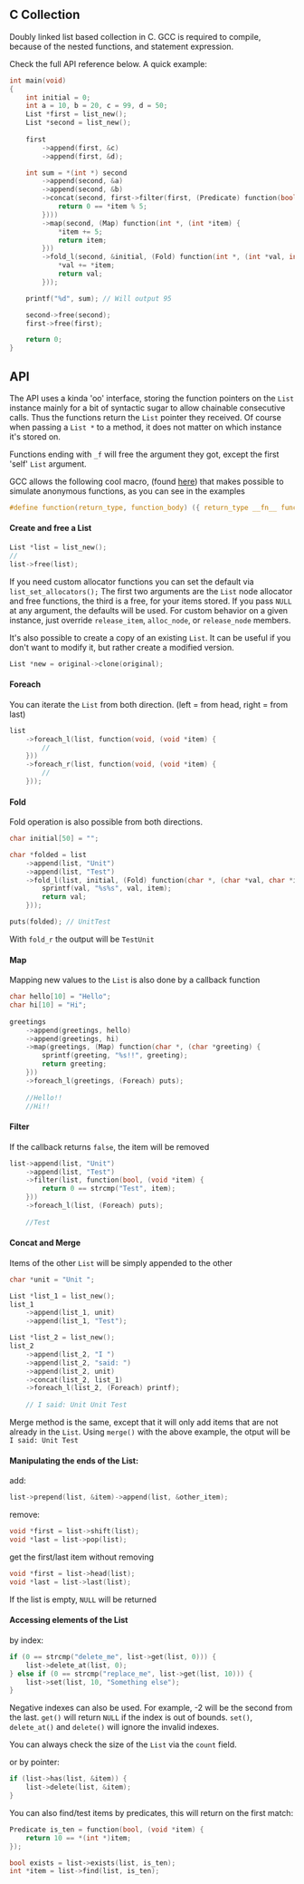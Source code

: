 ## C Collection

Doubly linked list based collection in C. 
GCC is required to compile, because of the nested functions, and statement expression.

Check the full API reference below. A quick example:

```c
int main(void)
{
    int initial = 0;
    int a = 10, b = 20, c = 99, d = 50;
    List *first = list_new();
    List *second = list_new();
    
    first
        ->append(first, &c)
        ->append(first, &d);

    int sum = *(int *) second
        ->append(second, &a)
        ->append(second, &b)
        ->concat(second, first->filter(first, (Predicate) function(bool, (int *item) {
            return 0 == *item % 5;
        })))
        ->map(second, (Map) function(int *, (int *item) {
            *item += 5;
            return item;
        }))
        ->fold_l(second, &initial, (Fold) function(int *, (int *val, int *item) {
            *val += *item;
            return val;
        }));

    printf("%d", sum); // Will output 95 

    second->free(second);
    first->free(first);

    return 0;
}
```

## API

The API uses a kinda 'oo' interface, storing the function pointers on the `List` instance
mainly for a bit of syntactic sugar to allow chainable consecutive calls. Thus the functions
return the `List` pointer they received. Of course when passing a `List *` to a method, it does not
matter on which instance it's stored on.

Functions ending with `_f` will free the argument they got, except the first 'self' `List` argument.

GCC allows the following cool macro, (found [here](http://stackoverflow.com/questions/10405436/anonymous-functions-using-gcc-statement-expressions)) that makes possible to simulate anonymous functions, as you can 
see in the examples

```c
#define function(return_type, function_body) ({ return_type __fn__ function_body __fn__; })
```

#### Create and free a List

```c
List *list = list_new();
//
list->free(list);
```

If you need custom allocator functions you can set the default via `list_set_allocators();`
The first two arguments are the `List` node allocator and free functions, the third is a free, for
your items stored. If you pass `NULL` at any argument, the defaults will be used. For custom behavior
on a given instance, just override `release_item`, `alloc_node`, or `release_node` members.


It's also possible to create a copy of an existing `List`. It can be useful if you don't want to
modify it, but rather create a modified version.


```c
List *new = original->clone(original);
```


#### Foreach

You can iterate the `List` from both direction. (left = from head, right = from last)
```c
list
    ->foreach_l(list, function(void, (void *item) {
        //
    }))
    ->foreach_r(list, function(void, (void *item) {
        //
    }));
```


#### Fold

Fold operation is also possible from both directions.

```c
char initial[50] = "";

char *folded = list
    ->append(list, "Unit")
    ->append(list, "Test")
    ->fold_l(list, initial, (Fold) function(char *, (char *val, char *item) {
        sprintf(val, "%s%s", val, item);
        return val;
    }));

puts(folded); // UnitTest

```
With `fold_r` the output will be `TestUnit`


#### Map

Mapping new values to the `List` is also done by a callback function

```c
char hello[10] = "Hello";
char hi[10] = "Hi";
    
greetings
    ->append(greetings, hello)
    ->append(greetings, hi)
    ->map(greetings, (Map) function(char *, (char *greeting) {
        sprintf(greeting, "%s!!", greeting);
        return greeting;
    }))
    ->foreach_l(greetings, (Foreach) puts);
    
    //Hello!!
    //Hi!!
```


#### Filter

If the callback returns `false`, the item will be removed

```c
list->append(list, "Unit")
    ->append(list, "Test")
    ->filter(list, function(bool, (void *item) {
        return 0 == strcmp("Test", item);
    }))
    ->foreach_l(list, (Foreach) puts);
    
    //Test
```


#### Concat and Merge

Items of the other `List` will be simply appended to the other

```c
char *unit = "Unit ";

List *list_1 = list_new();
list_1
    ->append(list_1, unit)
    ->append(list_1, "Test");

List *list_2 = list_new();
list_2
    ->append(list_2, "I ")
    ->append(list_2, "said: ")
    ->append(list_2, unit)
    ->concat(list_2, list_1)
    ->foreach_l(list_2, (Foreach) printf);
    
    // I said: Unit Unit Test
```

Merge method is the same, except that it will only add items that are not already in the `List`.
Using `merge()` with the above example, the otput will be `I said: Unit Test`


#### Manipulating the ends of the List:

add: 
```c
list->prepend(list, &item)->append(list, &other_item);
```

remove:
```c
void *first = list->shift(list);
void *last = list->pop(list);
```

get the first/last item without removing
```c
void *first = list->head(list);
void *last = list->last(list);
```

If the list is empty, `NULL` will be returned


#### Accessing elements of the List

by index:

```c
if (0 == strcmp("delete_me", list->get(list, 0))) {
    list->delete_at(list, 0);
} else if (0 == strcmp("replace_me", list->get(list, 10))) {
    list->set(list, 10, "Something else");
}
```
Negative indexes can also be used. For example, -2 will be the second from the last.
`get()` will return `NULL` if the index is out of bounds.
`set()`, `delete_at()` and `delete()` will ignore the invalid indexes.


You can always check the size of the `List` via the `count` field.


or by pointer:

```c
if (list->has(list, &item)) {
    list->delete(list, &item);
}
```

You can also find/test items by predicates, this will return on the first match:

```c
Predicate is_ten = function(bool, (void *item) {
    return 10 == *(int *)item;
});

bool exists = list->exists(list, is_ten);
int *item = list->find(list, is_ten);
```

